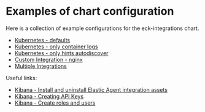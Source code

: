 # Examples of chart configuration

Here is a collection of example configurations for the eck-integrations chart.

- [Kubernetes - defaults](kubernetes-default)
- [Kubernetes - only container logs](kubernetes-only-logs)
- [Kubernetes - only hints autodiscover](kubernetes-hints-autodiscover)
- [Custom Integration - nginx](nginx-custom-integration)
- [Multiple Integrations](multiple-integrations)

Useful links:

- [Kibana - Install and uninstall Elastic Agent integration assets](https://www.elastic.co/guide/en/fleet/current/install-uninstall-integration-assets.html)
- [Kibana - Creating API Keys](https://www.elastic.co/guide/en/kibana/current/api-keys.html)
- [Kibana - Create roles and users](https://www.elastic.co/guide/en/kibana/current/using-kibana-with-security.html#security-create-roles)
